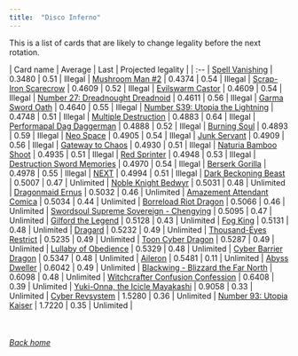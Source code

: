 ```yaml
---
title:  "Disco Inferno"
---
```


This is a list of cards that are likely to change legality before the next rotation.

| Card name | Average | Last | Projected legality |
| :-- |
[Spell Vanishing](https://db.ygoprodeck.com/card/?search=Spell%20Vanishing) | 0.3480 | 0.51 | Illegal |
[Mushroom Man #2](https://db.ygoprodeck.com/card/?search=Mushroom%20Man%20#2) | 0.4374 | 0.54 | Illegal |
[Scrap-Iron Scarecrow](https://db.ygoprodeck.com/card/?search=Scrap-Iron%20Scarecrow) | 0.4609 | 0.52 | Illegal |
[Evilswarm Castor](https://db.ygoprodeck.com/card/?search=Evilswarm%20Castor) | 0.4609 | 0.54 | Illegal |
[Number 27: Dreadnought Dreadnoid](https://db.ygoprodeck.com/card/?search=Number%2027:%20Dreadnought%20Dreadnoid) | 0.4611 | 0.56 | Illegal |
[Garma Sword Oath](https://db.ygoprodeck.com/card/?search=Garma%20Sword%20Oath) | 0.4640 | 0.55 | Illegal |
[Number S39: Utopia the Lightning](https://db.ygoprodeck.com/card/?search=Number%20S39:%20Utopia%20the%20Lightning) | 0.4748 | 0.51 | Illegal |
[Multiple Destruction](https://db.ygoprodeck.com/card/?search=Multiple%20Destruction) | 0.4883 | 0.64 | Illegal |
[Performapal Dag Daggerman](https://db.ygoprodeck.com/card/?search=Performapal%20Dag%20Daggerman) | 0.4888 | 0.52 | Illegal |
[Burning Soul](https://db.ygoprodeck.com/card/?search=Burning%20Soul) | 0.4893 | 0.59 | Illegal |
[Neo Space](https://db.ygoprodeck.com/card/?search=Neo%20Space) | 0.4905 | 0.54 | Illegal |
[Junk Servant](https://db.ygoprodeck.com/card/?search=Junk%20Servant) | 0.4909 | 0.56 | Illegal |
[Gateway to Chaos](https://db.ygoprodeck.com/card/?search=Gateway%20to%20Chaos) | 0.4930 | 0.51 | Illegal |
[Naturia Bamboo Shoot](https://db.ygoprodeck.com/card/?search=Naturia%20Bamboo%20Shoot) | 0.4935 | 0.51 | Illegal |
[Red Sprinter](https://db.ygoprodeck.com/card/?search=Red%20Sprinter) | 0.4948 | 0.53 | Illegal |
[Destruction Sword Memories](https://db.ygoprodeck.com/card/?search=Destruction%20Sword%20Memories) | 0.4970 | 0.54 | Illegal |
[Berserk Gorilla](https://db.ygoprodeck.com/card/?search=Berserk%20Gorilla) | 0.4978 | 0.55 | Illegal |
[NEXT](https://db.ygoprodeck.com/card/?search=NEXT) | 0.4994 | 0.51 | Illegal |
[Dark Beckoning Beast](https://db.ygoprodeck.com/card/?search=Dark%20Beckoning%20Beast) | 0.5007 | 0.47 | Unlimited |
[Noble Knight Bedwyr](https://db.ygoprodeck.com/card/?search=Noble%20Knight%20Bedwyr) | 0.5031 | 0.48 | Unlimited |
[Dragonmaid Ernus](https://db.ygoprodeck.com/card/?search=Dragonmaid%20Ernus) | 0.5032 | 0.46 | Unlimited |
[Amazement Attendant Comica](https://db.ygoprodeck.com/card/?search=Amazement%20Attendant%20Comica) | 0.5034 | 0.44 | Unlimited |
[Borreload Riot Dragon](https://db.ygoprodeck.com/card/?search=Borreload%20Riot%20Dragon) | 0.5066 | 0.46 | Unlimited |
[Swordsoul Supreme Sovereign - Chengying](https://db.ygoprodeck.com/card/?search=Swordsoul%20Supreme%20Sovereign%20-%20Chengying) | 0.5095 | 0.47 | Unlimited |
[Gilford the Legend](https://db.ygoprodeck.com/card/?search=Gilford%20the%20Legend) | 0.5128 | 0.43 | Unlimited |
[Fog King](https://db.ygoprodeck.com/card/?search=Fog%20King) | 0.5131 | 0.48 | Unlimited |
[Dragard](https://db.ygoprodeck.com/card/?search=Dragard) | 0.5232 | 0.49 | Unlimited |
[Thousand-Eyes Restrict](https://db.ygoprodeck.com/card/?search=Thousand-Eyes%20Restrict) | 0.5235 | 0.49 | Unlimited |
[Toon Cyber Dragon](https://db.ygoprodeck.com/card/?search=Toon%20Cyber%20Dragon) | 0.5287 | 0.49 | Unlimited |
[Lullaby of Obedience](https://db.ygoprodeck.com/card/?search=Lullaby%20of%20Obedience) | 0.5329 | 0.48 | Unlimited |
[Cyber Barrier Dragon](https://db.ygoprodeck.com/card/?search=Cyber%20Barrier%20Dragon) | 0.5347 | 0.48 | Unlimited |
[Aileron](https://db.ygoprodeck.com/card/?search=Aileron) | 0.5481 | 0.11 | Unlimited |
[Abyss Dweller](https://db.ygoprodeck.com/card/?search=Abyss%20Dweller) | 0.6042 | 0.49 | Unlimited |
[Blackwing - Blizzard the Far North](https://db.ygoprodeck.com/card/?search=Blackwing%20-%20Blizzard%20the%20Far%20North) | 0.6098 | 0.48 | Unlimited |
[Witchcrafter Confusion Confession](https://db.ygoprodeck.com/card/?search=Witchcrafter%20Confusion%20Confession) | 0.6408 | 0.39 | Unlimited |
[Yuki-Onna, the Icicle Mayakashi](https://db.ygoprodeck.com/card/?search=Yuki-Onna,%20the%20Icicle%20Mayakashi) | 0.9058 | 0.33 | Unlimited |
[Cyber Revsystem](https://db.ygoprodeck.com/card/?search=Cyber%20Revsystem) | 1.5280 | 0.36 | Unlimited |
[Number 93: Utopia Kaiser](https://db.ygoprodeck.com/card/?search=Number%2093:%20Utopia%20Kaiser) | 1.7220 | 0.35 | Unlimited |

<br>

###### [Back home](index)